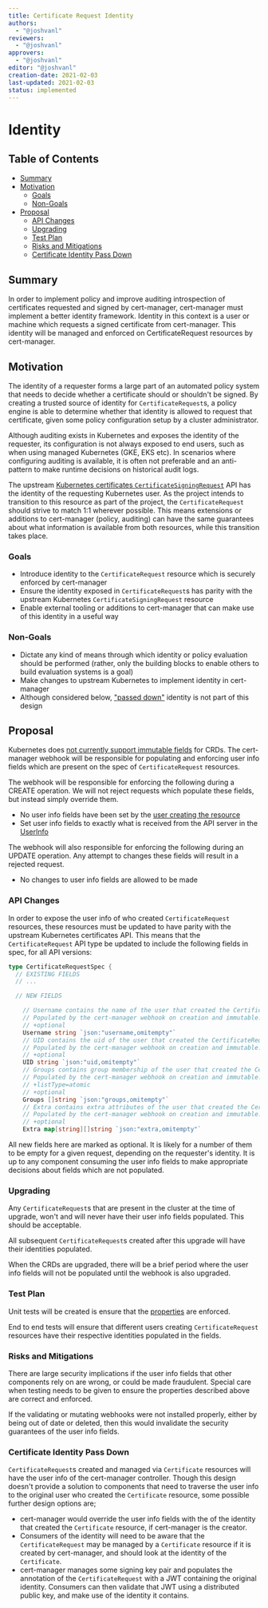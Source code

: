 ```yaml
---
title: Certificate Request Identity
authors:
  - "@joshvanl"
reviewers:
  - "@joshvanl"
approvers:
  - "@joshvanl"
editor: "@joshvanl"
creation-date: 2021-02-03
last-updated: 2021-02-03
status: implemented
---
```


# Identity

## Table of Contents

<!-- toc -->
- [Summary](#summary)
- [Motivation](#motivation)
  - [Goals](#goals)
  - [Non-Goals](#non-goals)
- [Proposal](#proposal)
  - [API Changes](#api-changes)
  - [Upgrading](#upgrading)
  - [Test Plan](#test-plan)
  - [Risks and Mitigations](#risks-and-mitigations)
  - [Certificate Identity Pass Down](#certificate-identity-pass-down)
<!-- /toc -->

## Summary

In order to implement policy and improve auditing introspection of certificates
requested and signed by cert-manager, cert-manager must implement a better
identity framework. Identity in this context is a user or machine which requests
a signed certificate from cert-manager. This identity will be managed and
enforced on CertificateRequest resources by cert-manager.


## Motivation

The identity of a requester forms a large part of an automated policy system
that needs to decide whether a certificate should or shouldn't be signed. By
creating a trusted source of identity for `CertificateRequest`s, a policy engine
is able to determine whether that identity is allowed to request that
certificate, given some policy configuration setup by a cluster administrator.

Although auditing exists in Kubernetes and exposes the identity of the
requester, its configuration is not always exposed to end users, such as
when using managed Kubernetes (GKE, EKS etc). In scenarios where
configuring auditing is available, it is often not preferable and an
anti-pattern to make runtime decisions on historical audit logs.

The upstream [Kubernetes certificates
`CertificateSigningRequest`](https://kubernetes.io/docs/reference/generated/kubernetes-api/v1.20/#certificatesigningrequest-v1-certificates-k8s-io)
API has the identity of the requesting Kubernetes user. As the project intends
to transition to this resource as part of the project, the `CertificateRequest`
should strive to match 1:1 wherever possible. This means extensions or additions
to cert-manager (policy, auditing) can have the same guarantees about what
information is available from both resources, while this transition takes place.


### Goals

- Introduce identity to the `CertificateRequest` resource which is securely
    enforced by cert-manager
- Ensure the identity exposed in `CertificateRequest`s has parity with the
    upstream Kubernetes `CertificateSigningRequest` resource
- Enable external tooling or additions to cert-manager that can make use of this
    identity in a useful way

### Non-Goals

- Dictate any kind of means through which identity or policy evaluation should
  be performed (rather, only the building blocks to enable others to build
  evaluation systems is a goal)
- Make changes to upstream Kubernetes to implement identity in cert-manager
- Although considered below, ["passed down"](#certificate-identity-pass-down)
  identity is not part of this design

## Proposal

Kubernetes does [not currently support immutable
fields](https://github.com/kubernetes/enhancements/blob/8b9b994136371f1bc938aabf012f4c45535d684c/keps/sig-api-machinery/20190603-immutable-fields.md)
for CRDs. The cert-manager webhook will be responsible for populating and
enforcing user info fields which are present on the spec of `CertificateRequest`
resources.

The webhook will be responsible for enforcing the following during a CREATE
operation. We will not reject requests which populate these fields, but instead
simply override them.
- No user info fields have been set by the [user creating the resource](
  https://github.com/kubernetes/kubernetes/blob/7a94debba5f8c21bbf8b42b2a7f1d5e974ddb837/pkg/registry/certificates/certificates/strategy.go#L63-L79)
- Set user info fields to exactly what is received from the API server in the
    [UserInfo](https://kubernetes.io/docs/reference/generated/kubernetes-api/v1.20/#userinfo-v1-authentication-k8s-io)

The webhook will also responsible for enforcing the following during an UPDATE
operation. Any attempt to changes these fields will result in a rejected
request.
- No changes to user info fields are allowed to be made

### API Changes

In order to expose the user info of who created `CertificateRequest` resources,
these resources must be updated to have parity with the upstream Kubernetes
certificates API.
This means that the `CertificateRequest` API type be updated to include the
following fields in spec, for all API versions:

```go
type CertificateRequestSpec {
  // EXISTING FIELDS
  // ...

  // NEW FIELDS

	// Username contains the name of the user that created the CertificateRequest.
	// Populated by the cert-manager webhook on creation and immutable.
	// +optional
	Username string `json:"username,omitempty"`
	// UID contains the uid of the user that created the CertificateRequest.
	// Populated by the cert-manager webhook on creation and immutable.
	// +optional
	UID string `json:"uid,omitempty"`
	// Groups contains group membership of the user that created the CertificateRequest.
	// Populated by the cert-manager webhook on creation and immutable.
	// +listType=atomic
	// +optional
	Groups []string `json:"groups,omitempty"`
	// Extra contains extra attributes of the user that created the CertificateRequest.
	// Populated by the cert-manager webhook on creation and immutable.
	// +optional
	Extra map[string][]string `json:"extra,omitempty"`
```

All new fields here are marked as optional. It is likely for a number of them to
be empty for a given request, depending on the requester's identity. It is up to
any component consuming the user info fields to make appropriate decisions about
fields which are not populated.

### Upgrading

Any `CertificateRequest`s that are present in the cluster at the time of
upgrade, won't and will never have their user info fields populated. This should
be acceptable.

All subsequent `CertificateRequest`s created after this upgrade will have their
identities populated.

When the CRDs are upgraded, there will be a brief period where the user info
fields will not be populated until the webhook is also upgraded.

### Test Plan

Unit tests will be created is ensure that the [properties](#proposal) are
enforced.

End to end tests will ensure that different users creating `CertificateRequest`
resources have their respective identities populated in the fields.

### Risks and Mitigations

There are large security implications if the user info fields that other
components rely on are wrong, or could be made fraudulent. Special care when
testing needs to be given to ensure the properties described above are correct
and enforced.

If the validating or mutating webhooks were not installed properly, either by
being out of date or deleted, then this would invalidate the security guarantees
of the user info fields.

### Certificate Identity Pass Down

`CertificateRequest`s created and managed via `Certificate` resources will have
the user info of the cert-manager controller. Though this design doesn't provide
a solution to components that need to traverse the user info to the original
user who created the `Certificate` resource, some possible further design
options are;
- cert-manager would override the user info fields with the of the identity that
    created the `Certificate` resource, if cert-manager is the creator.
- Consumers of the identity will need to be aware that the `CertificateRequest`
    may be managed by a `Certificate` resource if it is created by cert-manager,
    and should look at the identity of the `Certificate`.
- cert-manager manages some signing key pair and populates the annotation of
    the `CertificateRequest` with a JWT containing the original identity.
    Consumers can then validate that JWT using a distributed public key, and
    make use of the identity it contains.
